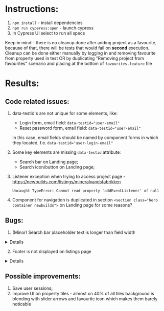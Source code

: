 # Instructions: 

1) `npm install` - install dependencies
2) `npm run cyperess:open` - launch cypress
3) In Cypress UI select to run all specs 

Keep in mind - there is no cleanup done after adding project as a favourite, because of that, there will be tests that would fail on **second** execution.
Cleanup can be done either manually by logging in and removing favourite from property used in test OR by duplicating "Removing project from favourites" scenario and placing at the bottom of `favourites.feature` file

# Results:
## Code related issues:
1) data-testid's are not unique for some elements, like:
    - Login form, email field: `data-testid="user-email"`
    - Reset password form, email field: `data-testid="user-email"`

    In this case, email fields should be named by component forms in which they located, f.e. 
    `data-testid="user-login-email"`

2) Some key elements are missing `data-testid` attribute: 
    - Search bar on Landing page;
    - Search icon/button on Landing page;

3) Listener exception when trying to access project page - https://newbuilds.com/listings/mineralvandsfabrikken
 
    `Uncaught TypeError: Cannot read property 'addEventListener' of null` 
 
4) Component for navigation is duplicated in section 
`<section class="hero container newbuilds">` on Landing page for some reasons?

## Bugs: 
1) (Minor) Search bar placeholder text is longer than field width

<details>

**Steps to reproduce:**
1) Navigate to listings page https://newbuilds.com/listings

**Actual results:**
- Search bar is visible
- And search input field placeholder text is longer than field width

**Expected results:**
- Search bar is visible
- And search input field placeholder text is shorter than width of the field

Image:

![image](https://user-images.githubusercontent.com/21192631/115952436-93932d80-a4ee-11eb-9679-0e7231161763.png)
</details>

2) Footer is not displayed on listings page

<details>

**Steps to reproduce:**
1) Navigate to listings page https://newbuilds.com/listings

**Actual results:**
- Footer is not visible

**Expected results:**
- Footer is visible

Image:

![image](https://user-images.githubusercontent.com/21192631/115952487-de14aa00-a4ee-11eb-84d9-524bc33c3fee.png)

</details>

## Possible improvements: 
1) Save user sessions;
2) Improve UI on property tiles - almost on 40% of all tiles background is blending with slider arrows and favourite icon which makes them barely noticable
